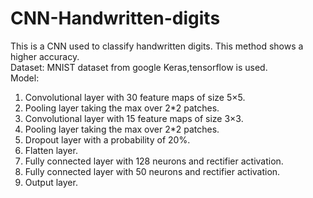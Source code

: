 # CNN-Handwritten-digits
This is a CNN used to classify handwritten digits. This method shows a higher accuracy.   
Dataset: MNIST dataset from google
Keras,tensorflow is used.  
Model:  
 1. Convolutional layer with 30 feature maps of size 5×5.  
 2. Pooling layer taking the max over 2*2 patches.  
 3. Convolutional layer with 15 feature maps of size 3×3.  
 4. Pooling layer taking the max over 2*2 patches.  
 5. Dropout layer with a probability of 20%.  
 6. Flatten layer.  
 7. Fully connected layer with 128 neurons and rectifier activation.  
 8. Fully connected layer with 50 neurons and rectifier activation.  
 9. Output layer.  
